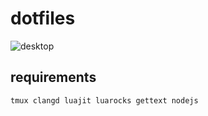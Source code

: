 # dotfiles

![desktop](desktop.png)

## requirements
```
tmux clangd luajit luarocks gettext nodejs
```
